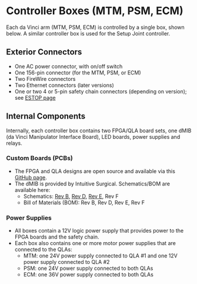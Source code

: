 # Controller Boxes (MTM, PSM, ECM)

Each da Vinci arm (MTM, PSM, ECM) is controlled by a single box, shown below. A similar controller box is used for the Setup Joint controller.

## Exterior Connectors
* One AC power connector, with on/off switch
* One 156-pin connector (for the MTM, PSM, or ECM)
* Two FireWire connectors
* Two Ethernet connectors (later versions)
* One or two 4 or 5-pin safety chain connectors (depending on version); see [ESTOP page](/jhu-dvrk/sawIntuitiveResearchKit/wiki/ESTOP)

## Internal Components 

Internally, each controller box contains two FPGA/QLA board sets, one dMIB (da Vinci Manipulator Interface Board), LED boards, power supplies and relays.

### Custom Boards (PCBs)
* The FPGA and QLA designs are open source and available via this [GitHub page](http://jhu-cisst.github.io/mechatronics/).
* The dMIB is provided by Intuitive Surgical. Schematics/BOM are available here:
  * Schematics: [Rev B](/jhu-dvrk/sawIntuitiveResearchKit/wiki/assets/dmib/DMIB_RevB.pdf), [Rev D](/jhu-dvrk/sawIntuitiveResearchKit/wiki/assets/dmib/DMIB_RevD.pdf), [Rev E](/jhu-dvrk/sawIntuitiveResearchKit/wiki/assets/dmib/DMIB_RevE.pdf), Rev F
  * Bill of Materials (BOM): Rev B, Rev D, Rev E, Rev F

### Power Supplies
* All boxes contain a 12V logic power supply that provides power to the FPGA boards and the safety chain.
* Each box also contains one or more motor power supplies that are connected to the QLAs:
  * MTM: one 24V power supply connected to QLA #1 and one 12V power supply connected to QLA #2
  * PSM: one 24V power supply connected to both QLAs
  * ECM: one 36V power supply connected to both QLAs